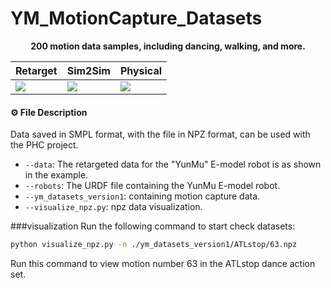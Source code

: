 # YM_MotionCapture_Datasets

<p align="center">
  <strong>200 motion data samples, including dancing, walking, and more.</strong> 
</p>


<div align="center">

| <div align="center"> Retarget </div> | <div align="center">  Sim2Sim </div> |  <div align="center"> Physical </div> |
|--- | --- | --- |
| [<img src="gif/retarget.gif" height="280" style="width: auto; height: auto;">]() | [<img src="gif/sim.gif" height="280" style="width: auto; height: auto;">]() | [<img src="gif/real.gif" height="280" style="width: auto; height: auto;">]() |

</div>

#### ⚙️ File Description
Data saved in SMPL format, with the file in NPZ format, can be used with the PHC project.
- `--data`: The retargeted data for the "YunMu" E-model robot is as shown in the example.
- `--robots`: The URDF file containing the YunMu E-model robot.
- `--ym_datasets_version1`: containing motion capture data.
- `--visualize_npz.py`: npz data visualization.

###visualization
Run the following command to start check datasets:
```bash
python visualize_npz.py -n ./ym_datasets_version1/ATLstop/63.npz
```
Run this command to view motion number 63 in the ATLstop dance action set.
